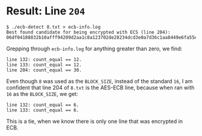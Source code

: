 Result: Line `204`
==================

    $ ./ecb-detect 8.txt > ecb-info.log
    Best found candidate for being encrypted with ECS (line 204):
    06df04188832b10afff94209d2aa1c8a123702de28234dcd3e0a7d36c1aa8449e6fa55e3e1e3d77d8424e87a45e38697755f84c49a99473797268113eb69098888947526035b246d00a630f6201ecc4075d8aa6604de73e2119e264e4c96751f2a67a2e46cf467a0df8f0520bcf4762b2715aba266d9b3f5e8fa67d12f9caac928b07ac3be99f41120655aa77f6433fc264673a92929e792187f87b5fda50cf2

Grepping through `ecb-info.log` for anything greater than zero, we find:

    line 132: count_equal == 12.
    line 133: count_equal == 12.
    line 204: count_equal == 30.

Even though `8` was used as the `BLOCK_SIZE`, instead of the standard `16`, I am
confident that line 204 of `8.txt` is the AES-ECB line, because when ran with
`16` as the `BLOCK_SIZE`, we get:

    line 132: count_equal == 6.
    line 133: count_equal == 6.

This is a tie, when we know there is only one line that was encrypted in ECB.

